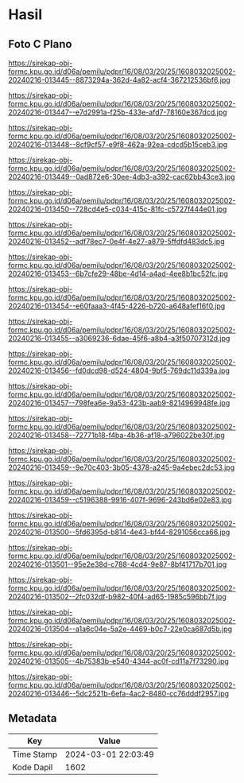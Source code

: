 # Hasil

## Foto C Plano

https://sirekap-obj-formc.kpu.go.id/d06a/pemilu/pdpr/16/08/03/20/25/1608032025002-20240216-013445--8873294a-362d-4a82-acf4-367212536bf6.jpg

https://sirekap-obj-formc.kpu.go.id/d06a/pemilu/pdpr/16/08/03/20/25/1608032025002-20240216-013447--e7d2991a-f25b-433e-afd7-78160e367dcd.jpg

https://sirekap-obj-formc.kpu.go.id/d06a/pemilu/pdpr/16/08/03/20/25/1608032025002-20240216-013448--8cf9cf57-e9f8-462a-92ea-cdcd5b15ceb3.jpg

https://sirekap-obj-formc.kpu.go.id/d06a/pemilu/pdpr/16/08/03/20/25/1608032025002-20240216-013449--0ad872e6-30ee-4db3-a392-cac62bb43ce3.jpg

https://sirekap-obj-formc.kpu.go.id/d06a/pemilu/pdpr/16/08/03/20/25/1608032025002-20240216-013450--728cd4e5-c034-415c-81fc-c5727f444e01.jpg

https://sirekap-obj-formc.kpu.go.id/d06a/pemilu/pdpr/16/08/03/20/25/1608032025002-20240216-013452--adf78ec7-0e4f-4e27-a879-5ffdfd483dc5.jpg

https://sirekap-obj-formc.kpu.go.id/d06a/pemilu/pdpr/16/08/03/20/25/1608032025002-20240216-013453--6b7cfe29-48be-4d14-a4ad-4ee8b1bc52fc.jpg

https://sirekap-obj-formc.kpu.go.id/d06a/pemilu/pdpr/16/08/03/20/25/1608032025002-20240216-013454--e60faaa3-4f45-4226-b720-a648afef16f0.jpg

https://sirekap-obj-formc.kpu.go.id/d06a/pemilu/pdpr/16/08/03/20/25/1608032025002-20240216-013455--a3069236-6dae-45f6-a8b4-a3f50707312d.jpg

https://sirekap-obj-formc.kpu.go.id/d06a/pemilu/pdpr/16/08/03/20/25/1608032025002-20240216-013456--fd0dcd98-d524-4804-9bf5-769dc11d339a.jpg

https://sirekap-obj-formc.kpu.go.id/d06a/pemilu/pdpr/16/08/03/20/25/1608032025002-20240216-013457--798fea6e-9a53-423b-aab9-8214969948fe.jpg

https://sirekap-obj-formc.kpu.go.id/d06a/pemilu/pdpr/16/08/03/20/25/1608032025002-20240216-013458--72771b18-f4ba-4b36-af18-a796022be30f.jpg

https://sirekap-obj-formc.kpu.go.id/d06a/pemilu/pdpr/16/08/03/20/25/1608032025002-20240216-013459--9e70c403-3b05-4378-a245-9a4ebec2dc53.jpg

https://sirekap-obj-formc.kpu.go.id/d06a/pemilu/pdpr/16/08/03/20/25/1608032025002-20240216-013459--c5196388-9916-407f-9696-243bd6e02e83.jpg

https://sirekap-obj-formc.kpu.go.id/d06a/pemilu/pdpr/16/08/03/20/25/1608032025002-20240216-013500--5fd6395d-b814-4e43-bf44-8291056cca66.jpg

https://sirekap-obj-formc.kpu.go.id/d06a/pemilu/pdpr/16/08/03/20/25/1608032025002-20240216-013501--95e2e38d-c788-4cd4-9e87-8bf41717b701.jpg

https://sirekap-obj-formc.kpu.go.id/d06a/pemilu/pdpr/16/08/03/20/25/1608032025002-20240216-013502--2fc032df-b982-40f4-ad65-1985c596bb7f.jpg

https://sirekap-obj-formc.kpu.go.id/d06a/pemilu/pdpr/16/08/03/20/25/1608032025002-20240216-013504--a1a6c04e-5a2e-4469-b0c7-22e0ca687d5b.jpg

https://sirekap-obj-formc.kpu.go.id/d06a/pemilu/pdpr/16/08/03/20/25/1608032025002-20240216-013505--4b75383b-e540-4344-ac0f-cd11a7f73290.jpg

https://sirekap-obj-formc.kpu.go.id/d06a/pemilu/pdpr/16/08/03/20/25/1608032025002-20240216-013446--5dc2521b-6efa-4ac2-8480-cc76dddf2957.jpg


## Metadata

| Key        | Value               |
| ---------- | ------------------- |
| Time Stamp | 2024-03-01 22:03:49 |
| Kode Dapil | 1602                |



